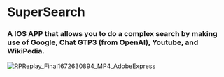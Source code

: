 # SuperSearch
### A IOS APP that allows you to do a complex search by making use of Google, Chat GTP3 (from OpenAI), Youtube, and WikiPedia.
![RPReplay_Final1672630894_MP4_AdobeExpress](https://user-images.githubusercontent.com/69118018/210193765-1b0d4a56-696d-4fd0-aec2-ac5c4189c36d.gif)
